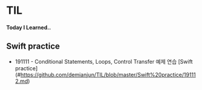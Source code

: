 # TIL
#### Today I Learned..


## Swift practice


- 191111 - Conditional Statements, Loops, Control Transfer 예제 연습 [Swift practice] (#https://github.com/demianjun/TIL/blob/master/Swift%20practice/191112.md)
